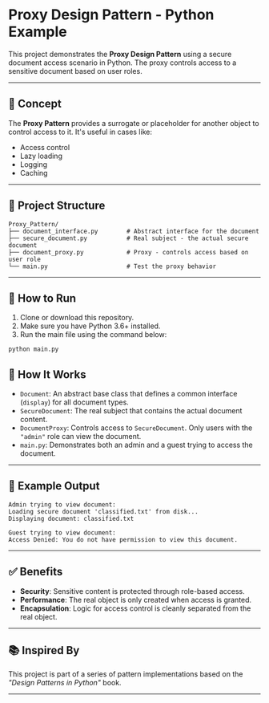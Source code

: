 # Proxy Design Pattern - Python Example

This project demonstrates the **Proxy Design Pattern** using a secure document access scenario in Python. The proxy controls access to a sensitive document based on user roles.

---

## 📌 Concept

The **Proxy Pattern** provides a surrogate or placeholder for another object to control access to it. It's useful in cases like:

- Access control
- Lazy loading
- Logging
- Caching

---

## 📁 Project Structure

```
Proxy_Pattern/
├── document_interface.py        # Abstract interface for the document
├── secure_document.py           # Real subject - the actual secure document
├── document_proxy.py            # Proxy - controls access based on user role
└── main.py                      # Test the proxy behavior
```

---

## 🚀 How to Run

1. Clone or download this repository.
2. Make sure you have Python 3.6+ installed.
3. Run the main file using the command below:

```bash
python main.py
```

## 🧩 How It Works

- `Document`: An abstract base class that defines a common interface (`display`) for all document types.
- `SecureDocument`: The real subject that contains the actual document content.
- `DocumentProxy`: Controls access to `SecureDocument`. Only users with the `"admin"` role can view the document.
- `main.py`: Demonstrates both an admin and a guest trying to access the document.

---

## 🚀 Example Output

```
Admin trying to view document:
Loading secure document 'classified.txt' from disk...
Displaying document: classified.txt

Guest trying to view document:
Access Denied: You do not have permission to view this document.
```

---

## ✅ Benefits

- **Security**: Sensitive content is protected through role-based access.
- **Performance**: The real object is only created when access is granted.
- **Encapsulation**: Logic for access control is cleanly separated from the real object.

---

## 📚 Inspired By

This project is part of a series of pattern implementations based on the _"Design Patterns in Python"_ book.

---
